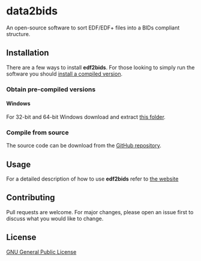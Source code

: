 # data2bids

An open-source software to sort EDF/EDF+ files into a BIDs compliant structure.

## Installation

There are a few ways to install **edf2bids**. For those looking to simply run the software you should [install a compiled version](installation.html#obtain-pre-compiled-versions).

### Obtain pre-compiled versions

#### Windows

For 32-bit and 64-bit Windows download and extract <a href="https://drive.google.com/file/d/1BffgtCBPzZPTLZJwZgcOA42i_kfa0ogY/view?usp=sharing" target="_blank">this folder</a>.

### Compile from source

The source code can be download from the <a href="https://github.com/greydongilmore/edf2bids" target="_blank">GitHub repository</a>.

## Usage

For a detailed description of how to use **edf2bids** refer to <a href="https://edf2bids.greydongilmore.com/ui_components/overview.html" target="_blank">the website</a>

## Contributing

Pull requests are welcome. For major changes, please open an issue first to discuss what you would like to change.

## License

[GNU General Public License](/LICENSE.md)
